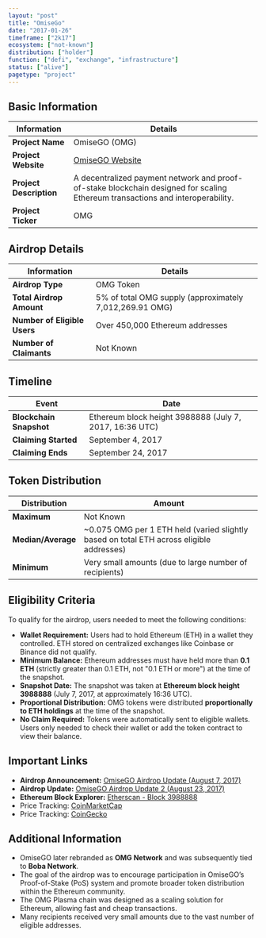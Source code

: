 ```yaml
---
layout: "post"
title: "OmiseGo"
date: "2017-01-26"
timeframe: ["2k17"]
ecosystem: ["not-known"]
distribution: ["holder"]
function: ["defi", "exchange", "infrastructure"]
status: ["alive"]
pagetype: "project"
---
```


## Basic Information

| Information             | Details                                                                                                                        |
| ----------------------- | ------------------------------------------------------------------------------------------------------------------------------ |
| **Project Name**        | OmiseGO (OMG)                                                                                                                  |
| **Project Website**     | [OmiseGO Website](https://www.omise.co/omisego-airdrop-update)                                                                 |
| **Project Description** | A decentralized payment network and proof-of-stake blockchain designed for scaling Ethereum transactions and interoperability. |
| **Project Ticker**      | OMG                                                                                                                            |

## Airdrop Details

| Information                  | Details                                                 |
| ---------------------------- | ------------------------------------------------------- |
| **Airdrop Type**             | OMG Token                                               |
| **Total Airdrop Amount**     | 5% of total OMG supply (approximately 7,012,269.91 OMG) |
| **Number of Eligible Users** | Over 450,000 Ethereum addresses                         |
| **Number of Claimants**      | Not Known                                               |

## Timeline

| Event                   | Date                                                    |
| ----------------------- | ------------------------------------------------------- |
| **Blockchain Snapshot** | Ethereum block height 3988888 (July 7, 2017, 16:36 UTC) |
| **Claiming Started**    | September 4, 2017                                       |
| **Claiming Ends**       | September 24, 2017                                      |

## Token Distribution

| Distribution       | Amount                                                                                   |
| ------------------ | ---------------------------------------------------------------------------------------- |
| **Maximum**        | Not Known                                                                                |
| **Median/Average** | ~0.075 OMG per 1 ETH held (varied slightly based on total ETH across eligible addresses) |
| **Minimum**        | Very small amounts (due to large number of recipients)                                   |

## Eligibility Criteria

To qualify for the airdrop, users needed to meet the following conditions:

- **Wallet Requirement:** Users had to hold Ethereum (ETH) in a wallet they controlled. ETH stored on centralized exchanges like Coinbase or Binance did not qualify.
- **Minimum Balance:** Ethereum addresses must have held more than **0.1 ETH** (strictly greater than 0.1 ETH, not "0.1 ETH or more") at the time of the snapshot.
- **Snapshot Date:** The snapshot was taken at **Ethereum block height 3988888** (July 7, 2017, at approximately 16:36 UTC).
- **Proportional Distribution:** OMG tokens were distributed **proportionally to ETH holdings** at the time of the snapshot.
- **No Claim Required:** Tokens were automatically sent to eligible wallets. Users only needed to check their wallet or add the token contract to view their balance.

## Important Links

- **Airdrop Announcement:** [OmiseGO Airdrop Update (August 7, 2017)](https://www.omise.co/omisego-airdrop-update)
- **Airdrop Update:** [OmiseGO Airdrop Update 2 (August 23, 2017)](https://www.omise.co/omisego-airdrop-update-2)
- **Ethereum Block Explorer:** [Etherscan - Block 3988888](https://etherscan.io/block/3988888)
- Price Tracking: [CoinMarketCap](https://coinmarketcap.com/currencies/omg-network/)
- Price Tracking: [CoinGecko](https://www.coingecko.com/en/coins/omg-network)

## Additional Information

- OmiseGO later rebranded as **OMG Network** and was subsequently tied to **Boba Network**.
- The goal of the airdrop was to encourage participation in OmiseGO’s Proof-of-Stake (PoS) system and promote broader token distribution within the Ethereum community.
- The OMG Plasma chain was designed as a scaling solution for Ethereum, allowing fast and cheap transactions.
- Many recipients received very small amounts due to the vast number of eligible addresses.
